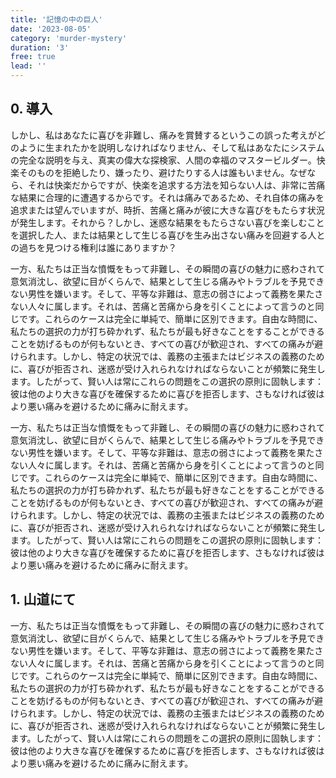 ```yaml
---
title: '記憶の中の巨人'
date: '2023-08-05'
category: 'murder-mystery'
duration: '3'
free: true
lead: ''
---
```


## 0. 導入

しかし、私はあなたに喜びを非難し、痛みを賞賛するというこの誤った考えがどのように生まれたかを説明しなければなりません、そして私はあなたにシステムの完全な説明を与え、真実の偉大な探検家、人間の幸福のマスタービルダー。快楽そのものを拒絶したり、嫌ったり、避けたりする人は誰もいません。なぜなら、それは快楽だからですが、快楽を追求する方法を知らない人は、非常に苦痛な結果に合理的に遭遇するからです。それは痛みであるため、それ自体の痛みを追求または望んでいますが、時折、苦痛と痛みが彼に大きな喜びをもたらす状況が発生します。それから？しかし、迷惑な結果をもたらさない喜びを楽しむことを選択した人、または結果として生じる喜びを生み出さない痛みを回避する人との過ちを見つける権利は誰にありますか？

一方、私たちは正当な憤慨をもって非難し、その瞬間の喜びの魅力に惑わされて意気消沈し、欲望に目がくらんで、結果として生じる痛みやトラブルを予見できない男性を嫌います。そして、平等な非難は、意志の弱さによって義務を果たさない人々に属します。それは、苦痛と苦痛から身を引くことによって言うのと同じです。これらのケースは完全に単純で、簡単に区別できます。自由な時間に、私たちの選択の力が打ち砕かれず、私たちが最も好きなことをすることができることを妨げるものが何もないとき、すべての喜びが歓迎され、すべての痛みが避けられます。しかし、特定の状況では、義務の主張またはビジネスの義務のために、喜びが拒否され、迷惑が受け入れられなければならないことが頻繁に発生します。したがって、賢い人は常にこれらの問題をこの選択の原則に固執します：彼は他のより大きな喜びを確保するために喜びを拒否します、さもなければ彼はより悪い痛みを避けるために痛みに耐えます。

一方、私たちは正当な憤慨をもって非難し、その瞬間の喜びの魅力に惑わされて意気消沈し、欲望に目がくらんで、結果として生じる痛みやトラブルを予見できない男性を嫌います。そして、平等な非難は、意志の弱さによって義務を果たさない人々に属します。それは、苦痛と苦痛から身を引くことによって言うのと同じです。これらのケースは完全に単純で、簡単に区別できます。自由な時間に、私たちの選択の力が打ち砕かれず、私たちが最も好きなことをすることができることを妨げるものが何もないとき、すべての喜びが歓迎され、すべての痛みが避けられます。しかし、特定の状況では、義務の主張またはビジネスの義務のために、喜びが拒否され、迷惑が受け入れられなければならないことが頻繁に発生します。したがって、賢い人は常にこれらの問題をこの選択の原則に固執します：彼は他のより大きな喜びを確保するために喜びを拒否します、さもなければ彼はより悪い痛みを避けるために痛みに耐えます。

## 1. 山道にて

一方、私たちは正当な憤慨をもって非難し、その瞬間の喜びの魅力に惑わされて意気消沈し、欲望に目がくらんで、結果として生じる痛みやトラブルを予見できない男性を嫌います。そして、平等な非難は、意志の弱さによって義務を果たさない人々に属します。それは、苦痛と苦痛から身を引くことによって言うのと同じです。これらのケースは完全に単純で、簡単に区別できます。自由な時間に、私たちの選択の力が打ち砕かれず、私たちが最も好きなことをすることができることを妨げるものが何もないとき、すべての喜びが歓迎され、すべての痛みが避けられます。しかし、特定の状況では、義務の主張またはビジネスの義務のために、喜びが拒否され、迷惑が受け入れられなければならないことが頻繁に発生します。したがって、賢い人は常にこれらの問題をこの選択の原則に固執します：彼は他のより大きな喜びを確保するために喜びを拒否します、さもなければ彼はより悪い痛みを避けるために痛みに耐えます。